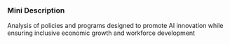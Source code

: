 ### Mini Description

Analysis of policies and programs designed to promote AI innovation while ensuring inclusive economic growth and workforce development
